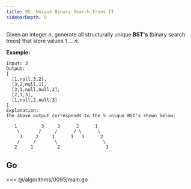 ```yaml
---
title: 95. Unique Binary Search Trees II
sidebarDepth: 0
---
```


Given an integer *n*, generate all structurally unique **BST's** (binary search trees) that store values 1 ... *n*.

**Example:**

```
Input: 3
Output:
[
  [1,null,3,2],
  [3,2,null,1],
  [3,1,null,null,2],
  [2,1,3],
  [1,null,2,null,3]
]
Explanation:
The above output corresponds to the 5 unique BST's shown below:

   1         3     3      2      1
    \       /     /      / \      \
     3     2     1      1   3      2
    /     /       \                 \
   2     1         2                 3
```

## Go

<<< @/algorithms/0095/main.go
